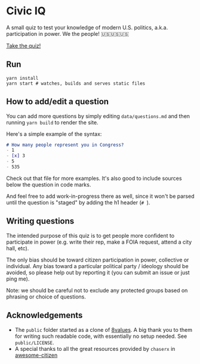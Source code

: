 # Civic IQ

A small quiz to test your knowledge of modern U.S. politics, a.k.a. participation in power. We the people! 🇺🇸🇺🇸🇺🇸

[Take the quiz!](https://rexgarland.github.io/civic-iq)

## Run

```
yarn install
yarn start # watches, builds and serves static files
```

## How to add/edit a question

You can add more questions by simply editing `data/questions.md` and then running `yarn build` to render the site.

Here's a simple example of the syntax:

```md
# How many people represent you in Congress?
- 1
- [x] 3
- 5
- 535
```

Check out that file for more examples. It's also good to include sources below the question in code marks.

And feel free to add work-in-progress there as well, since it won't be parsed until the question is "staged" by adding the h1 header (`# `).

## Writing questions

The intended purpose of this quiz is to get people more confident to participate in power (e.g. write their rep, make a FOIA request, attend a city hall, etc).

The only bias should be toward citizen participation in power, collective or individual. Any bias toward a particular political party / ideology should be avoided, so please help out by reporting it (you can submit an issue or just ping me).

Note: we should be careful not to exclude any protected groups based on phrasing or choice of questions.

## Acknowledgements

- The `public` folder started as a clone of [8values](https://github.com/8values/8values.github.io). A big thank you to them for writing such readable code, with essentially no setup needed. See `public/LICENSE`.
- A special thanks to all the great resources provided by `chaserx` in [awesome-citizen](https://github.com/chaserx/awesome-citizen)